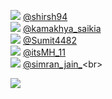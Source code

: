 
 ![](http://pbs.twimg.com/profile_images/1377327594438225920/GF6yW3cz_normal.jpg) [@shirsh94](https://twitter.com/shirsh94)<br>![](http://pbs.twimg.com/profile_images/1451015504777338884/c3_u2lzy_normal.jpg) [@kamakhya_saikia](https://twitter.com/kamakhya_saikia)<br>![](http://pbs.twimg.com/profile_images/1445987263716884480/4KUUIggn_normal.jpg) [@Sumit4482](https://twitter.com/Sumit4482)<br>![](http://pbs.twimg.com/profile_images/1451771052883787776/95lhat6c_normal.jpg) [@itsMH_11](https://twitter.com/itsMH_11)<br>![](http://pbs.twimg.com/profile_images/1486372798935482369/y7lCMXso_normal.jpg) [@simran_jain_](https://twitter.com/simran_jain_)<br> 

![](https://visitor-badge.laobi.icu/badge?page_id=ponder)
